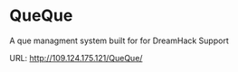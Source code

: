 QueQue
======

A que managment system built for for DreamHack Support


URL: http://109.124.175.121/QueQue/
